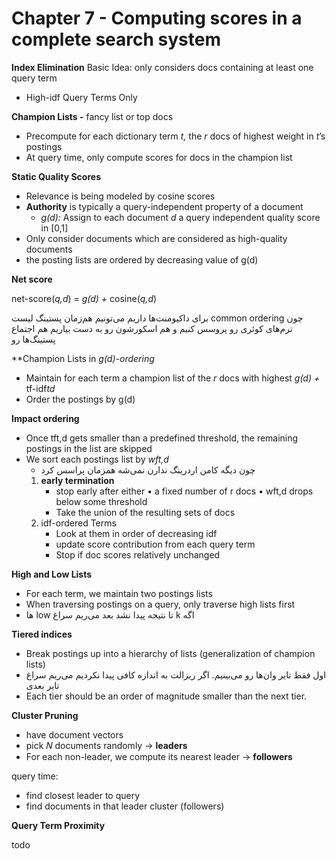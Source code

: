 # Chapter 7 - Computing scores in a complete search system

**Index Elimination**
Basic Idea: only considers docs containing at least one query term

- High-idf Query Terms Only

**Champion Lists -** fancy list or top docs

- Precompute for each dictionary term *t,* the *r* docs of highest weight in *t*’s postings
- At query time, only compute scores for docs in the champion list

**Static Quality Scores**

- Relevance is being modeled by cosine scores
- **Authority** is typically a query-independent property of a document
    - *g(d):* Assign to each document *d* a query independent quality score in [0,1]
- Only consider documents which are considered as high-quality documents
- the posting lists are ordered by decreasing value of g(d)

**Net score**

net-score(*q,d*) = *g(d) +* cosine(*q,d*)

‫چون common ordering برای داکیومنت‌ها داریم می‌تونیم هم‌زمان پستینگ لیست ترم‌های کوئری رو پروسس کنیم و هم اسکورشون رو به دست بیاریم هم اجتماع پستینگ‌ها رو

**Champion Lists in *g(d)-*ordering**

- Maintain for each term a champion list of the *r* docs with highest *g(d) +* tf-idf*td*
- Order the postings by g(d)

**Impact ordering**

- Once tft,d gets smaller than a predefined threshold, the remaining postings in the list are skipped
- We sort each postings list by *wft,d*
    - چون دیگه کامن اردرینگ ندارن نمی‌شه همزمان پراسس کرد
    1. **early termination**
        - stop early after either
        • a fixed number of r docs
        • wft,d drops below some threshold
        - Take the union of the resulting sets of docs
    2. idf-ordered Terms
        - Look at them in order of decreasing idf
        - update score contribution from each query term
        - Stop if doc scores relatively unchanged
        

**High and Low Lists**

- For each term, we maintain two postings lists
- When traversing postings on a query, only traverse high lists first
- ‫اگه k تا نتیجه پیدا نشد بعد می‌ریم سراغ low ها

**Tiered indices**

- Break postings up into a hierarchy of lists (generalization of champion lists)
- اول فقط تایر وان‌ها رو می‌بینیم. اگر ریزالت به اندازه کافی پیدا نکردیم می‌ریم سراغ تایر بعدی
- Each tier should be an order of magnitude smaller than the next tier.

**Cluster Pruning**

- have document vectors
- pick 𝑁 documents randomly → **leaders**
- For each non-leader, we compute its nearest leader → **followers**

query time:

- find closest leader to query
- find documents in that leader cluster (followers)

**Query Term Proximity**

todo